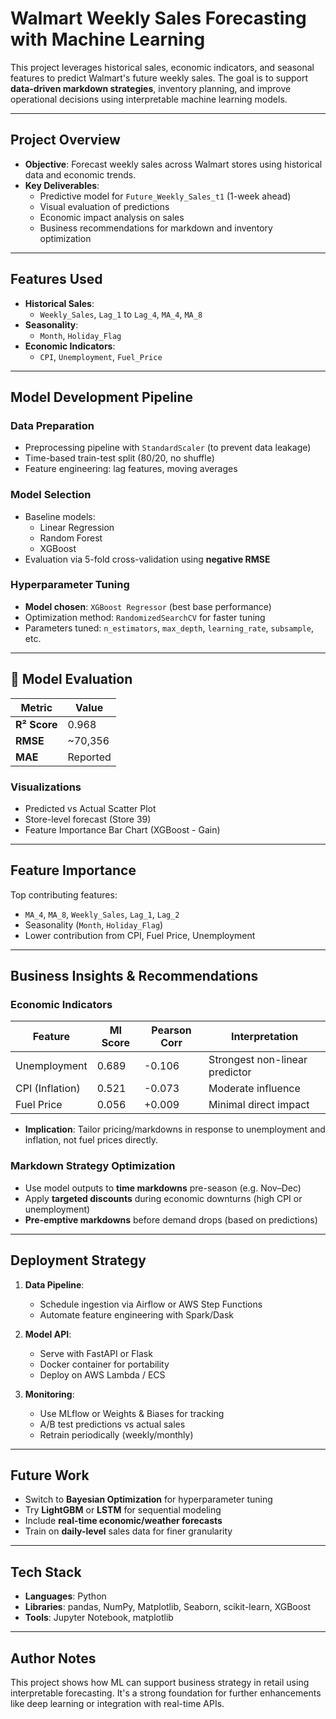 # Walmart Weekly Sales Forecasting with Machine Learning

This project leverages historical sales, economic indicators, and seasonal features to predict Walmart's future weekly sales. The goal is to support **data-driven markdown strategies**, inventory planning, and improve operational decisions using interpretable machine learning models.

---

## Project Overview

- **Objective**: Forecast weekly sales across Walmart stores using historical data and economic trends.
- **Key Deliverables**:
  - Predictive model for `Future_Weekly_Sales_t1` (1-week ahead)
  - Visual evaluation of predictions
  - Economic impact analysis on sales
  - Business recommendations for markdown and inventory optimization

---

## Features Used

- **Historical Sales**:
  - `Weekly_Sales`, `Lag_1` to `Lag_4`, `MA_4`, `MA_8`
- **Seasonality**:
  - `Month`, `Holiday_Flag`
- **Economic Indicators**:
  - `CPI`, `Unemployment`, `Fuel_Price`

---

## Model Development Pipeline

### Data Preparation
- Preprocessing pipeline with `StandardScaler` (to prevent data leakage)
- Time-based train-test split (80/20, no shuffle)
- Feature engineering: lag features, moving averages

### Model Selection
- Baseline models:
  - Linear Regression
  - Random Forest
  - XGBoost
- Evaluation via 5-fold cross-validation using **negative RMSE**

### Hyperparameter Tuning
- **Model chosen**: `XGBoost Regressor` (best base performance)
- Optimization method: `RandomizedSearchCV` for faster tuning
- Parameters tuned: `n_estimators`, `max_depth`, `learning_rate`, `subsample`, etc.

---

## 🧪 Model Evaluation

| Metric | Value |
|--------|-------|
| **R² Score** | 0.968 |
| **RMSE** | ~70,356 |
| **MAE** | Reported |

### Visualizations
- Predicted vs Actual Scatter Plot
- Store-level forecast (Store 39)
- Feature Importance Bar Chart (XGBoost - Gain)

---

## Feature Importance

Top contributing features:
- `MA_4`, `MA_8`, `Weekly_Sales`, `Lag_1`, `Lag_2`
- Seasonality (`Month`, `Holiday_Flag`)
- Lower contribution from CPI, Fuel Price, Unemployment

---

## Business Insights & Recommendations

### Economic Indicators

| Feature        | MI Score | Pearson Corr | Interpretation |
|----------------|----------|----------------|----------------|
| Unemployment   | 0.689    | -0.106         | Strongest non-linear predictor |
| CPI (Inflation)| 0.521    | -0.073         | Moderate influence |
| Fuel Price     | 0.056    | +0.009         | Minimal direct impact |

- **Implication**: Tailor pricing/markdowns in response to unemployment and inflation, not fuel prices directly.

### Markdown Strategy Optimization
- Use model outputs to **time markdowns** pre-season (e.g. Nov–Dec)
- Apply **targeted discounts** during economic downturns (high CPI or unemployment)
- **Pre-emptive markdowns** before demand drops (based on predictions)

---

## Deployment Strategy

1. **Data Pipeline**:
   - Schedule ingestion via Airflow or AWS Step Functions
   - Automate feature engineering with Spark/Dask

2. **Model API**:
   - Serve with FastAPI or Flask
   - Docker container for portability
   - Deploy on AWS Lambda / ECS

3. **Monitoring**:
   - Use MLflow or Weights & Biases for tracking
   - A/B test predictions vs actual sales
   - Retrain periodically (weekly/monthly)

---

## Future Work

- Switch to **Bayesian Optimization** for hyperparameter tuning
- Try **LightGBM** or **LSTM** for sequential modeling
- Include **real-time economic/weather forecasts**
- Train on **daily-level** sales data for finer granularity

---

## Tech Stack

- **Languages**: Python
- **Libraries**: pandas, NumPy, Matplotlib, Seaborn, scikit-learn, XGBoost
- **Tools**: Jupyter Notebook, matplotlib

---

## Author Notes

This project shows how ML can support business strategy in retail using interpretable forecasting. It's a strong foundation for further enhancements like deep learning or integration with real-time APIs.
